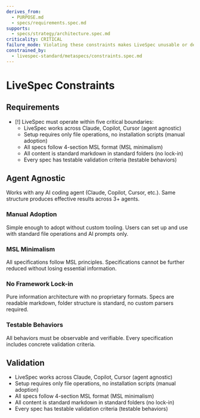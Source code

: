 ```yaml
---
derives_from:
  - PURPOSE.md
  - specs/requirements.spec.md
supports:
  - specs/strategy/architecture.spec.md
criticality: CRITICAL
failure_mode: Violating these constraints makes LiveSpec unusable or defeats its purpose
constrained_by:
  - livespec-standard/metaspecs/constraints.spec.md
---
```


# LiveSpec Constraints

## Requirements
- [!] LiveSpec must operate within five critical boundaries:
  - LiveSpec works across Claude, Copilot, Cursor (agent agnostic)
  - Setup requires only file operations, no installation scripts (manual adoption)
  - All specs follow 4-section MSL format (MSL minimalism)
  - All content is standard markdown in standard folders (no lock-in)
  - Every spec has testable validation criteria (testable behaviors)

## Agent Agnostic
Works with any AI coding agent (Claude, Copilot, Cursor, etc.). Same structure produces effective results across 3+ agents.

### Manual Adoption
Simple enough to adopt without custom tooling. Users can set up and use with standard file operations and AI prompts only.

### MSL Minimalism
All specifications follow MSL principles. Specifications cannot be further reduced without losing essential information.

### No Framework Lock-in
Pure information architecture with no proprietary formats. Specs are readable markdown, folder structure is standard, no custom parsers required.

### Testable Behaviors
All behaviors must be observable and verifiable. Every specification includes concrete validation criteria.

## Validation

- LiveSpec works across Claude, Copilot, Cursor (agent agnostic)
- Setup requires only file operations, no installation scripts (manual adoption)
- All specs follow 4-section MSL format (MSL minimalism)
- All content is standard markdown in standard folders (no lock-in)
- Every spec has testable validation criteria (testable behaviors)
